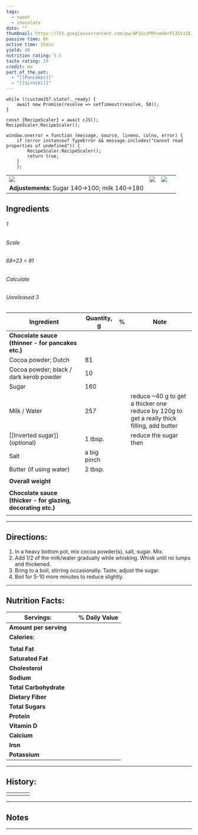 ```yaml
---
tags:
  - sweet
  - chocolate
date: ""
thumbnail: https://lh3.googleusercontent.com/pw/AP1GczPRYum8ArFCZSVz3EJWFB2Xt8OwitGB3bSSwK2QPu7GPsux2X0Twq-j22p1V8hlwhenaP88wr0Pqa7XXs96VsXzxh7dIlv0adEnt0EoPynvagfvQ3g_LthzJtP0i8ZroDh0tOplLuR_E0jKAQiD1_75=w659-h879-s-no-gm?authuser=0
passive time: 0h
active time: 15min
yield: 40
nutrition rating: 5.5
taste rating: 10
credit: me
part_of_the_set:
  - "[[Pancakes]]"
  - "[[Sirniki]]"
---
```

```dataviewjs
while (!customJS?.state?._ready) { 
	await new Promise(resolve => setTimeout(resolve, 50)); 
} 

const {RecipeScaler} = await cJS();
RecipeScaler.RecipeScaler();

window.onerror = function (message, source, lineno, colno, error) {
	if (error instanceof TypeError && message.includes("Cannot read properties of undefined")) {
		RecipeScaler.RecipeScaler();
		return true;
	}
    };
```

|                                                                                                                                                                                                                                     |                                                                                                                                                                                                                                     |                                                                                                                                                                                                                                     |     |
| ----------------------------------------------------------------------------------------------------------------------------------------------------------------------------------------------------------------------------------- | ----------------------------------------------------------------------------------------------------------------------------------------------------------------------------------------------------------------------------------- | ----------------------------------------------------------------------------------------------------------------------------------------------------------------------------------------------------------------------------------- | --- |
| ![](https://lh3.googleusercontent.com/pw/AP1GczM43Zq4kK9_XLGRmawzf2CxvTU48aUJao0HTAk_gLViMbqv7cdLFEXJTm4GbEfWh1CM9w86f8SCTw1X5p58E5sZVtD9y6MaZ9suDQDVo4JUdMYDhRjQD2lW6lOeHJvube3D7wA1g_C6RxRXvv4CNyAj=w635-h879-s-no-gm?authuser=0) | ![](https://lh3.googleusercontent.com/pw/AP1GczPRYum8ArFCZSVz3EJWFB2Xt8OwitGB3bSSwK2QPu7GPsux2X0Twq-j22p1V8hlwhenaP88wr0Pqa7XXs96VsXzxh7dIlv0adEnt0EoPynvagfvQ3g_LthzJtP0i8ZroDh0tOplLuR_E0jKAQiD1_75=w659-h879-s-no-gm?authuser=0) | ![](https://lh3.googleusercontent.com/pw/AP1GczORgOuZB21Q2HqyWOPVua6DdT5CuI0ERX_2-n5IonvYkTgO3vtebzKXlkXoQFXPaQoS16afFtmftiW-TFmRlrO33KO2zV0NOMD-zRGwmS_tKdsXb97tC2xaoWCArDensY4-C6u3tvnhV5r-uHFats9L=w659-h879-s-no-gm?authuser=0) |     |
| **Adjustements:** Sugar 140->100; milk 140->180                                                                                                                                                                                     |                                                                                                                                                                                                                                     |                                                                                                                                                                                                                                     |     |


## Ingredients

###### 1
###### Scale
###### 68+23 = 91
###### Calculate
###### Unreleased 3

| Ingredient                                                   | Quantity, g | %   | Note                                                                                          |
| ------------------------------------------------------------ | ----------- | --- | --------------------------------------------------------------------------------------------- |
| **Chocolate sauce (thinner - for pancakes etc.)**            |             |     |                                                                                               |
| Cocoa powder; Dutch                                          | 81          |     |                                                                                               |
| Cocoa powder; black / dark kerob powder                      | 10          |     |                                                                                               |
| Sugar                                                        | 160         |     |                                                                                               |
| Milk / Water                                                 | 257         |     | reduce ~40 g to get a thicker one<br>reduce by 120g to get a really thick filling, add butter |
| [[Inverted sugar]] (optional)                                | 1 tbsp.     |     | reduce the sugar then                                                                         |
| Salt                                                         | a big pinch |     |                                                                                               |
| Butter (if using water)                                      | 2 tbsp.     |     |                                                                                               |
|                                                              |             |     |                                                                                               |
| **Overall weight**                                           |             |     |                                                                                               |
|                                                              |             |     |                                                                                               |
| **Chocolate sauce (thicker - for glazing, decorating etc.)** |             |     |                                                                                               |
|                                                              |             |     |                                                                                               |




---
## Directions:

1. In a heavy bottom pot, mix cocoa powder(s), salt, sugar. Mix.
2. Add 1/2 of the milk/water gradually while whisking. Whisk until no lumps and thickened.
3. Bring to a boil, stirring occasionally.  Taste, adjust the sugar.
4. Boil for 5-10 more minutes to reduce slightly. 

---
## Nutrition Facts:

| **Servings:**          |       | % Daily Value |
| ---------------------- | ----- | ------------- |
| **Amount per serving** |       |               |
| **Calories**:          |       |               |
|                        |       |               |
| **Total Fat**          |       |               |
| **Saturated Fat**      |       |               |
| **Cholesterol**        |       |               |
| **Sodium**             |       |               |
| **Total Carbohydrate** |       |               |
| **Dietary Fiber**      |       |               |
| **Total Sugars**       |       |               |
| **Protein**            |       |               |
| **Vitamin D**          |       |               |
| **Calcium**            |       |               |
| **Iron**               |       |               |
| **Potassium**          |       |               |

---
## History:

|     |                   |                   |                   |
| --- | ----------------- | ----------------- | ----------------- |
|     |                   |                   |                   |


---
## Notes


>

---



